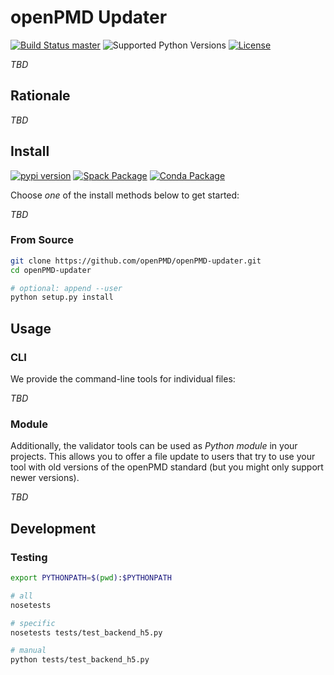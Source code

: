 # openPMD Updater

[![Build Status `master`](https://img.shields.io/travis/openPMD/openPMD-validator/master.svg?label=master)](https://travis-ci.org/openPMD/openPMD-updater/branches)
![Supported Python Versions](https://img.shields.io/pypi/pyversions/openPMD-updater.svg)
[![License](https://img.shields.io/badge/license-ISC-blue.svg)](https://opensource.org/licenses/ISC)

*TBD*


## Rationale

*TBD*


## Install

[![pypi version](https://img.shields.io/pypi/v/openPMD-updater.svg)](https://pypi.python.org/pypi/openPMD-updater)
[![Spack Package](https://img.shields.io/badge/spack-py--openpmd--updater-blue.svg)](https://spack.io)
[![Conda Package](https://anaconda.org/ax3l/openpmd_updater/badges/version.svg)](https://anaconda.org/ax3l/updater)

Choose *one* of the install methods below to get started:

*TBD*

### From Source

```bash
git clone https://github.com/openPMD/openPMD-updater.git
cd openPMD-updater

# optional: append --user
python setup.py install
```

## Usage

### CLI

We provide the command-line tools for individual files:

*TBD*

### Module

Additionally, the validator tools can be used as *Python module* in your projects.
This allows you to offer a file update to users that try to use your tool with old versions of the openPMD standard (but you might only support newer versions).

*TBD*

## Development

### Testing

```bash
export PYTHONPATH=$(pwd):$PYTHONPATH

# all
nosetests

# specific
nosetests tests/test_backend_h5.py

# manual
python tests/test_backend_h5.py
```
